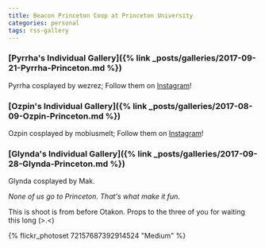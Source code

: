 ```yaml
---
title: Beacon Princeton Coop at Princeton University
categories: personal
tags: rss-gallery
---
```


### [Pyrrha's Individual Gallery]({% link _posts/galleries/2017-09-21-Pyrrha-Princeton.md %})

Pyrrha cosplayed by wezrez; Follow them on [Instagram](https://www.instagram.com/wezrez)! 

### [Ozpin's Individual Gallery]({% link _posts/galleries/2017-08-09-Ozpin-Princeton.md %})

Ozpin cosplayed by mobiusmelt; Follow them on [Instagram](https://www.instagram.com/mobiusmelt)!

### [Glynda's Individual Gallery]({% link _posts/galleries/2017-09-28-Glynda-Princeton.md %})

Glynda cosplayed by Mak.

*None of us go to Princeton. That's what make it fun.*

This is shoot is from before Otakon. Props to the three of you for waiting this long (>.<)

{% flickr_photoset 72157687392914524 "Medium" %}